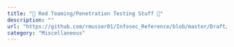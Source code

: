 ```yaml
---
title: "🏮 Red Teaming/Penetration Testing Stuff 🏮"
description: ""
url: "https://github.com/rmusser01/Infosec_Reference/blob/master/Draft/RT.md"
category: "Miscellaneous"
---
```

